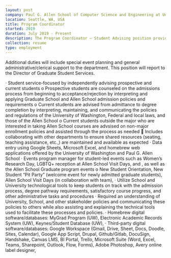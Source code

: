 ```yaml
---
layout: post
company: Paul G. Allen School of Computer Science and Engineering at University of Washington
location: Seattle, WA, USA
title: Program Coordinator
started: 2019
duration: July 2019 - Present
description: The Program Coordinator – Student Advising position provides general coordination and reception duties for the Allen School Graduate Advising Team.
collection: resume
type: employment
---
```


Additional duties will include special event planning and general administrative/clerical support to the department. This position will report to the Director of Graduate Student Services.

·	Student service-focused by independently advising prospective and current students
o	Prospective students are counseled on the admissions process from beginning to acceptance/rejection by interpreting and applying Graduate School and Allen School admission policies and requirements
o	Current students are advised from admittance to degree completion by interpreting, maintaining, and communicating the policies and regulations of the University of Washington, Federal and local laws, and those of the Allen School
o	Current students outside the major who are interested in taking Allen School courses are advsised on non-major enrollment policies and assisted through the process as needed
	Includes collaborating with other departments to ensure shared resources (seating, teaching assistance, etc.,) are maintained and available as expected
·	Data entry using Google Sheets, Microsoft Excel, and homebrew web applications offered by the University of Washington and Paul G. Allen School
·	Events program manager for student-led events such as Women’s Research Day, LGBTQ+ reception at Allen School Visit Days, and , as well as the Allen School Graduate program events
o	 New Student Orientation, New Student “Pit Party” (welcome event for newly admitted graduate students), Allen School Visit Days (in collaboration with team),
·	Utilize School and University technological tools to keep students on track with the admission process, degree pathway requirements, satisfactory course progress, and other administrative tasks and procedures
·	Required an understanding of University, School, and other stakeholder policies and communicating these policies to others while also assisting and explaining the technical tools used to facilitate these processes and policies.
·	Homebrew digital software/databases: MyGrad Program (UW), Electronic Academic Records System (UW), Keynes/Student Database (UW),
·	Third-party digital software/databases: Google Workspace (Gmail, Drive, Sheet, Docs, Doodle, Sites, Calendar), Google App Script, Drupal, Github/Gitlab, DocuSign, Handshake, Canvas LMS, BI Portal, Trello, Microsoft Suite (Word, Excel, Teams, Sharepoint, Outlook, Flow, Forms), Adobe Photoshop, Avery online label designer,
